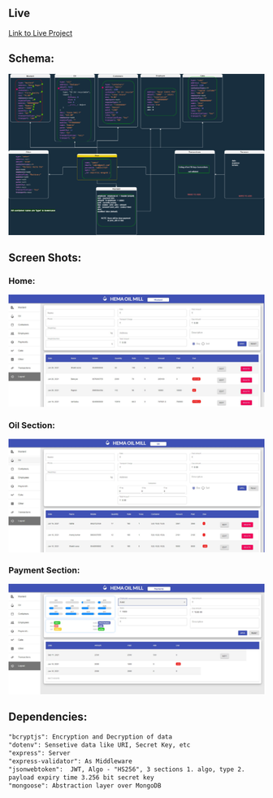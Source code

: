## Live

[Link to Live Project](https://boiling-taiga-85602.herokuapp.com/login)

## Schema:

![scheam](./screenShots/schema.png)

## Screen Shots:

### Home:

![Home](./screenShots/home.jpg)

### Oil Section:

![Oil](./screenShots/oil.jpg)

### Payment Section:

![Payment](./screenShots/payment.jpg)

## Dependencies:

    "bcryptjs": Encryption and Decryption of data
    "dotenv": Sensetive data like URI, Secret Key, etc
    "express": Server
    "express-validator": As Middleware
    "jsonwebtoken":  JWT, Algo - "HS256", 3 sections 1. algo, type 2. payload expiry time 3.256 bit secret key
    "mongoose": Abstraction layer over MongoDB

